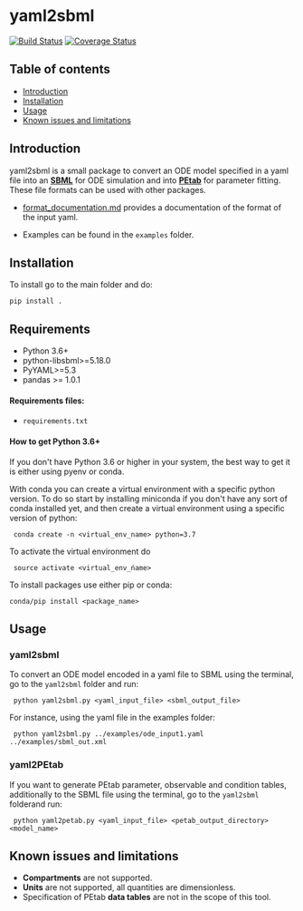 # yaml2sbml

[![Build Status](https://travis-ci.org/martamatos/yaml2sbml.svg?branch=master)](https://travis-ci.org/martamatos/yaml2sbml)
[![Coverage Status](https://coveralls.io/repos/github/martamatos/yaml2sbml/badge.svg)](https://coveralls.io/github/martamatos/yaml2sbml)


Table of contents
-----------------

* [Introduction](#introduction)
* [Installation](#installation)
* [Usage](#usage)
* [Known issues and limitations](#known-issues-and-limitations)



Introduction
------------

yaml2sbml is a small package to convert an ODE model specified in a yaml file into an [**SBML**](www.sbml.org) for ODE simulation and into [**PEtab**](https://github.com/martamatos/yaml2sbml) for parameter fitting. These file formats can be used with other packages.

* [format_documentation.md](format_documentation.md) provides a documentation of the format of the input yaml. 

* Examples can be found in the `examples` folder.



Installation
-------------


To install go to the main folder and do:

```pip install .```


## Requirements

 - Python 3.6+
 - python-libsbml>=5.18.0
 - PyYAML>=5.3
 - pandas >= 1.0.1 


#### Requirements files:
 - `requirements.txt` 


#### How to get Python 3.6+
If you don't have Python 3.6 or higher in your system, the best way to get it is either using pyenv or conda.

With conda you can create a virtual environment with a specific python version. To do so start by installing miniconda if you don't have any sort of conda installed yet, and then create a virtual environment using a specific version of python:

``` conda create -n <virtual_env_name> python=3.7```

To activate the virtual environment do

``` source activate <virtual_env_ńame>```

To install packages use either pip or conda: 

``` conda/pip install <package_name> ```

Usage
-----

### yaml2sbml

To convert an ODE model encoded in a yaml file to SBML using the terminal, go to the `yaml2sbml` folder and run:

```shell
 python yaml2sbml.py <yaml_input_file> <sbml_output_file>
```

For instance, using the yaml file in the examples folder:

```shell
 python yaml2sbml.py ../examples/ode_input1.yaml ../examples/sbml_out.xml
```



### yaml2PEtab

If you want to generate PEtab parameter, observable and condition tables, additionally to the SBML file using the terminal, go to the `yaml2sbml` folderand run:

```shell
 python yaml2petab.py <yaml_input_file> <petab_output_directory> <model_name>
```



Known issues and limitations
------------------------------

 - **Compartments** are not supported.
 - **Units** are not supported, all quantities are dimensionless.
 - Specification of PEtab **data tables** are not in the scope of this tool. 
